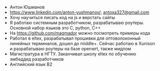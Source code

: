 * Антон Юшманов
* https://www.linkedin.com/anton-yushmanov/; antoxa327@gmail.com
* Хочу научиться писать код на js и верстать сайты
* Я работаю системным разработчиком, разрабатываю роутеры. Основной набор языков это С, python, C++
* На https://github.com/magmador можно посмотреть примеры кода
* Работал в eltex, разрабатывал прошивки для оптоволоконный линейных терминалов, дошел до middle+. Сейчас работаю в Xunison и разрабатываю роутеры на базе openwrt, также мидлом
* Магистратура в НГТУ. Заканчивал школу eltex по обучению эмбеддед разработчиков
* Английский язык B2